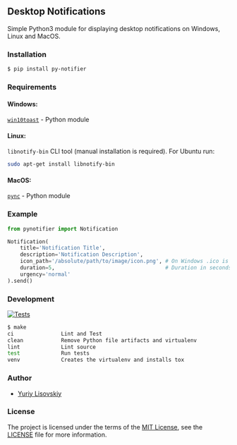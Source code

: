 ## Desktop Notifications

Simple Python3 module for displaying desktop notifications on Windows, Linux and MacOS.

### Installation
```bash
$ pip install py-notifier
```

### Requirements
#### Windows:
[`win10toast`](https://github.com/jithurjacob/Windows-10-Toast-Notifications) - Python module
#### Linux:
`libnotify-bin` CLI tool (manual installation is required). For Ubuntu run:
```bash
sudo apt-get install libnotify-bin
```
#### MacOS:
[`pync`](https://github.com/SeTeM/pync) - Python module

### Example
```python
from pynotifier import Notification

Notification(
	title='Notification Title',
	description='Notification Description',
	icon_path='/absolute/path/to/image/icon.png', # On Windows .ico is required, on Linux - .png
	duration=5,                                   # Duration in seconds
	urgency='normal'
).send()
```

### Development

[![Tests](https://github.com/YuriyLisovskiy/pynotifier/actions/workflows/tests.yml/badge.svg)](https://github.com/YuriyLisovskiy/pynotifier/actions/workflows/tests.yml)

```bash
$ make
ci               Lint and Test
clean            Remove Python file artifacts and virtualenv
lint             Lint source
test             Run tests
venv             Creates the virtualenv and installs tox
```

### Author
* [Yuriy Lisovskiy](https://github.com/YuriyLisovskiy)

### License
The project is licensed under the terms of the [MIT License](https://opensource.org/licenses/mit),
see the [LICENSE](LICENSE) file for more information.
